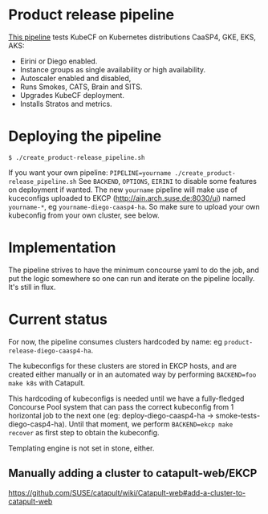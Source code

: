 # Product release pipeline

[This pipeline](https://concourse.suse.dev/teams/main/pipelines/product-release)
tests KubeCF on Kubernetes distributions CaaSP4, GKE, EKS, AKS:
* Eirini or Diego enabled.
* Instance groups as single availability or high availability.
* Autoscaler enabled and disabled,
* Runs Smokes, CATS, Brain and SITS.
* Upgrades KubeCF deployment.
* Installs Stratos and metrics.

# Deploying the pipeline

    $ ./create_product-release_pipeline.sh

If you want your own pipeline: `PIPELINE=yourname ./create_product-release_pipeline.sh`
See `BACKEND`, `OPTIONS`, `EIRINI` to disable some features on deployment if wanted.
The new `yourname` pipeline will make use of kuceconfigs uploaded to EKCP
(http://ain.arch.suse.de:8030/ui) named  `yourname-*`, eg `yourname-diego-caasp4-ha`.
So make sure to upload your own kubeconfig from your own cluster, see below.

# Implementation

The pipeline strives to have the minimum concourse yaml to do the job, and put
the logic somewhere so one can run and iterate on the pipeline locally.
It's still in flux.

# Current status

For now, the pipeline consumes clusters hardcoded by name: eg
`product-release-diego-caasp4-ha`.

The kubeconfigs for these clusters are stored in EKCP hosts, and are created
either manually or in an automated way by performing `BACKEND=foo make k8s` with
Catapult.

This hardcoding of kubeconfigs is needed until we have a fully-fledged Concourse
Pool system that can pass the correct kubeconfig from 1 horizontal job to the
next one (eg: deploy-diego-caasp4-ha -> smoke-tests-diego-casp4-ha). Until that
moment, we perform `BACKEND=ekcp make recover` as first step to obtain the kubeconfig.

Templating engine is not set in stone, either.

## Manually adding a cluster to catapult-web/EKCP
https://github.com/SUSE/catapult/wiki/Catapult-web#add-a-cluster-to-catapult-web
